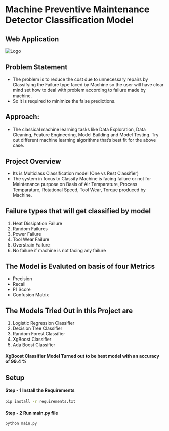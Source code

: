 # Machine Preventive Maintenance Detector Classification Model
## Web Application
![Logo](https://github.com/Sohail00786/Machine-Preventive-Maintenance-Detector-Classification-Model/blob/aa8f6a2bb1b1fc79caad7189dc53bca2b0efb1b2/Application%20.gif)
## Problem Statement
- The problem is to reduce the cost due to unnecessary repairs by Classifying the Failure type faced by Machine so the user will have clear mind set how to deal with problem according to failure made by machine.
- So it is required to minimize the false predictions.

## Approach:

- The classical machine learning tasks like Data Exploration, Data Cleaning, Feature Engineering, Model Building and Model Testing. Try out different machine learning algorithms that’s best fit for the above case.

## Project Overview
- Its is Multiclass Classification model (One vs Rest Classifier)
- The system in focus to Classify Machine is facing failure or not for Maintenance purpose on Basis of Air Temparature, Process Temparature, Rotational Speed, Tool Wear, Torque produced by Machine.
##  Failure types that will get classified by model
1. Heat Dissipation Failure
2. Random Failures
3. Power Failure
4. Tool Wear Failure
5. Overstrain Failure
6. No failure if machine is not facing any failure
 ## The Model is Evaluted on basis of four Metrics
 - Precision
 - Recall
 - F1 Score
 - Confusion Matrix
 ## The Models Tried Out in this Project are
 1. Logistic Regression Classifier
 2. Decision Tree Classifier
 3. Random Forest Classifier
 4. XgBoost Classifier
 5. Ada Boost Classifier
 #### XgBoost Classifier Model Turned out to be best model with an accuracy of 99.4 %

## Setup
#### Step - 1 Install the Requirements
```bash
pip install -r requirements.txt
```

#### Step - 2 Run main.py file
```bash
python main.py
```

